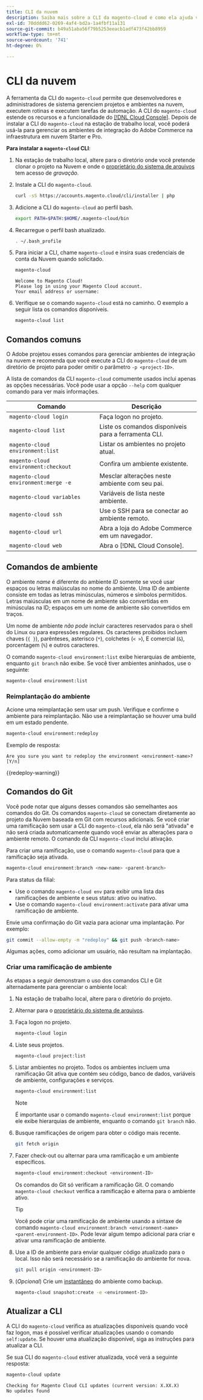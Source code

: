 ```yaml
---
title: CLI da nuvem
description: Saiba mais sobre a CLI da magento-cloud e como ela ajuda você a gerenciar ambientes de desenvolvimento locais para seu projeto de infraestrutura do Adobe Commerce na nuvem.
exl-id: 70dddd62-0269-4af4-bd2a-1a4fbf11a131
source-git-commit: b49a51aba56f79b5253eeacb1adf473f42bb8959
workflow-type: tm+mt
source-wordcount: '741'
ht-degree: 0%

---
```



# CLI da nuvem

A ferramenta da CLI do `magento-cloud` permite que desenvolvedores e administradores de sistema gerenciem projetos e ambientes na nuvem, executem rotinas e executem tarefas de automação. A CLI do `magento-cloud` estende os recursos e a funcionalidade do [[!DNL Cloud Console]](../../get-started/cloud-console.md). Depois de instalar a CLI do `magento-cloud` na estação de trabalho local, você poderá usá-la para gerenciar os ambientes de integração do Adobe Commerce na infraestrutura em nuvem Starter e Pro.

**Para instalar a `magento-cloud` CLI**:

1. Na estação de trabalho local, altere para o diretório onde você pretende clonar o projeto na Nuvem e onde o [proprietário do sistema de arquivos](https://experienceleague.adobe.com/docs/commerce-operations/installation-guide/prerequisites/file-system/configure-permissions.html) tem acesso de _gravação_.

1. Instale a CLI do `magento-cloud`.

   ```bash
   curl -sS https://accounts.magento.cloud/cli/installer | php
   ```

1. Adicione a CLI do `magento-cloud` ao perfil bash.

   ```bash
   export PATH=$PATH:$HOME/.magento-cloud/bin
   ```

1. Recarregue o perfil bash atualizado.

   ```bash
   . ~/.bash_profile
   ```

1. Para iniciar a CLI, chame `magento-cloud` e insira suas credenciais de conta da Nuvem quando solicitado.

   ```bash
   magento-cloud
   ```

   ```
   Welcome to Magento Cloud!
   Please log in using your Magento Cloud account.
   Your email address or username:
   ```

1. Verifique se o comando `magento-cloud` está no caminho. O exemplo a seguir lista os comandos disponíveis.

   ```bash
   magento-cloud list
   ```

## Comandos comuns

O Adobe projetou esses comandos para gerenciar ambientes de integração na nuvem e recomenda que você execute a CLI do `magento-cloud` de um diretório de projeto para poder omitir o parâmetro `-p <project-ID>`.

A lista de comandos da CLI `magento-cloud` comumente usados inclui apenas as opções necessárias. Você pode usar a opção `--help` com qualquer comando para ver mais informações.

| Comando | Descrição |
| ------------------------------------ | -------------------------------------------------- |
| `magento-cloud login` | Faça logon no projeto. |
| `magento-cloud list` | Liste os comandos disponíveis para a ferramenta CLI. |
| `magento-cloud environment:list` | Listar os ambientes no projeto atual. |
| `magento-cloud environment:checkout` | Confira um ambiente existente. |
| `magento-cloud environment:merge -e` | Mesclar alterações neste ambiente com seu pai. |
| `magento-cloud variables` | Variáveis de lista neste ambiente. |
| `magento-cloud ssh` | Use o SSH para se conectar ao ambiente remoto. |
| `magento-cloud url` | Abra a loja do Adobe Commerce em um navegador. |
| `magento-cloud web` | Abra o [!DNL Cloud Console]. |

## Comandos de ambiente

O ambiente _name_ é diferente do ambiente _ID_ somente se você usar espaços ou letras maiúsculas no nome do ambiente. Uma ID de ambiente consiste em todas as letras minúsculas, números e símbolos permitidos. Letras maiúsculas em um nome de ambiente são convertidas em minúsculas na ID; espaços em um nome de ambiente são convertidos em traços.

Um nome de ambiente _não pode_ incluir caracteres reservados para o shell do Linux ou para expressões regulares. Os caracteres proibidos incluem chaves (`{ }`), parênteses, asterisco (`*`), colchetes (`< >`), E comercial (`&`), porcentagem (`%`) e outros caracteres.

O comando `magento-cloud environment:list` exibe hierarquias de ambiente, enquanto `git branch` não exibe. Se você tiver ambientes aninhados, use o seguinte:

```bash
magento-cloud environment:list
```

### Reimplantação do ambiente

Acione uma reimplantação sem usar um push. Verifique e confirme o ambiente para reimplantação. Não use a reimplantação se houver uma build em um estado pendente.

```bash
magento-cloud environment:redeploy
```

Exemplo de resposta:

```
Are you sure you want to redeploy the environment <environment-name>? [Y/n]
```

{{redeploy-warning}}

## Comandos do Git

Você pode notar que alguns desses comandos são semelhantes aos comandos do Git. Os comandos `magento-cloud` se conectam diretamente ao projeto da Nuvem baseada em Git com recursos adicionais. Se você criar uma ramificação sem usar a CLI do `magento-cloud`, ela não será &quot;ativada&quot; e não será criada automaticamente quando você enviar as alterações para o ambiente remoto. O comando da CLI `magento-cloud` inclui ativação.

Para criar uma ramificação, use o comando `magento-cloud` para que a ramificação seja ativada.

```bash
magento-cloud environment:branch <new-name> <parent-branch>
```

Para status da filial:

- Use o comando `magento-cloud env` para exibir uma lista das ramificações de ambiente e seus status: ativo ou inativo.
- Use o comando `magento-cloud environment:activate` para ativar uma ramificação de ambiente.

Envie uma confirmação do Git vazia para acionar uma implantação. Por exemplo:

```bash
git commit --allow-empty -m "redeploy" && git push <branch-name>
```

Algumas ações, como adicionar um usuário, não resultam na implantação.

### Criar uma ramificação de ambiente

As etapas a seguir demonstram o uso dos comandos CLI e Git alternadamente para gerenciar o ambiente local:

1. Na estação de trabalho local, altere para o diretório do projeto.

1. Alternar para o [proprietário do sistema de arquivos](https://experienceleague.adobe.com/docs/commerce-operations/installation-guide/prerequisites/file-system/configure-permissions.html).

1. Faça logon no projeto.

   ```bash
   magento-cloud login
   ```

1. Liste seus projetos.

   ```bash
   magento-cloud project:list
   ```

1. Listar ambientes no projeto. Todos os ambientes incluem uma ramificação Git ativa que contém seu código, banco de dados, variáveis de ambiente, configurações e serviços.

   ```bash
   magento-cloud environment:list
   ```

   >[!NOTE]
   >
   >É importante usar o comando `magento-cloud environment:list` porque ele exibe hierarquias de ambiente, enquanto o comando `git branch` não.

1. Busque ramificações de origem para obter o código mais recente.

   ```bash
   git fetch origin
   ```

1. Fazer check-out ou alternar para uma ramificação e um ambiente específicos.

   ```bash
   magento-cloud environment:checkout <environment-ID>
   ```

   Os comandos do Git só verificam a ramificação Git. O comando `magento-cloud checkout` verifica a ramificação e alterna para o ambiente ativo.

   >[!TIP]
   >
   >Você pode criar uma ramificação de ambiente usando a sintaxe de comando `magento-cloud environment:branch <environment-name> <parent-environment-ID>`. Pode levar algum tempo adicional para criar e ativar uma ramificação de ambiente.

1. Use a ID de ambiente para enviar qualquer código atualizado para o local. Isso não será necessário se a ramificação do ambiente for nova.

   ```bash
   git pull origin <environment-ID>
   ```

1. (_Opcional_) Crie um [instantâneo](../storage/snapshots.md) do ambiente como backup.

   ```bash
   magento-cloud snapshot:create -e <environment-ID>
   ```

## Atualizar a CLI

A CLI do `magento-cloud` verifica as atualizações disponíveis quando você faz logon, mas é possível verificar atualizações usando o comando `self:update`. Se houver uma atualização disponível, siga as instruções para atualizar a CLI.

Se sua CLI do `magento-cloud` estiver atualizada, você verá a seguinte resposta:

```bash
magento-cloud update
```

```
Checking for Magento Cloud CLI updates (current version: X.XX.X)
No updates found
```
